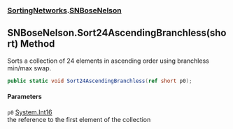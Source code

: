 ### [SortingNetworks](./SortingNetworks.md 'SortingNetworks').[SNBoseNelson](./SortingNetworks-SNBoseNelson.md 'SortingNetworks.SNBoseNelson')
## SNBoseNelson.Sort24AscendingBranchless(short) Method
Sorts a collection of 24 elements in ascending order using branchless min/max swap.  
```csharp
public static void Sort24AscendingBranchless(ref short p0);
```
#### Parameters
<a name='SortingNetworks-SNBoseNelson-Sort24AscendingBranchless(short)-p0'></a>
`p0` [System.Int16](https://docs.microsoft.com/en-us/dotnet/api/System.Int16 'System.Int16')  
the reference to the first element of the collection  
  
